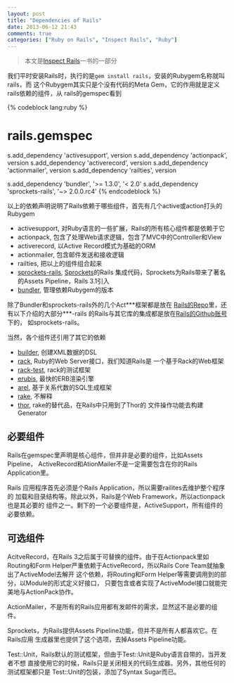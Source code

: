 ```yaml
---
layout: post
title: "Dependencies of Rails"
date: 2013-06-12 21:43
comments: true
categories: ["Ruby on Rails", "Inspect Rails", "Ruby"]
---
```


> 本文是[Inspect Rails](/inspect-rails)一书的一部分

我们平时安装Rails时，执行的是`gem install rails`，安装的Rubygem名称就叫rails，而
这个Rubygem其实只是个没有代码的Meta Gem，它的作用就是定义rails依赖的组件，从
rails的gemspec看到

{% codeblock lang:ruby %}
# rails.gemspec
s.add_dependency 'activesupport', version
s.add_dependency 'actionpack',    version
s.add_dependency 'activerecord',  version
s.add_dependency 'actionmailer',  version
s.add_dependency 'railties',      version

s.add_dependency 'bundler',         '>= 1.3.0', '< 2.0'
s.add_dependency 'sprockets-rails', '~> 2.0.0.rc4'
{% endcodeblock %}

以上的依赖声明说明了Rails依赖于哪些组件，首先有几个active或action打头的Rubygem

- activesupport, 对Ruby语言的一些扩展，Rails的所有核心组件都是依赖于它
- actionpack, 包含了处理Web请求逻辑，包含了MVC中的Controller和View
- activerecord, 以Active Record模式为基础的ORM
- actionmailer, 包含邮件发送和接收逻辑
- railties, 把以上的组件组合起来
- [sprockets-rails](https://github.com/rails/sprockets-rails), [Sprockets](https://github.com/sstephenson/sprockets)的Rails
  集成代码，Sprockets为Rails带来了著名的Assets Pipeline，Rails 3.1引入
- [bundler](https://github.com/carlhuda/bundler), 管理依赖Rubygem的版本

除了Bundler和sprockets-rails外的几个Act\*\*\*框架都是放在
[Rails的Repo](https://github.com/rails/rails)里，还有以下介绍的大部分***-rails
的Rails与其它库的集成都是放在[Rails的Github账号](https://github.com/rails)下的，
如sprockets-rails。

当然，各个组件还引用了其它的依赖

- [builder](https://github.com/jimweirich/builder), 创建XML数据的DSL
- [rack](https://github.com/rack/rack), Ruby的Web Server接口，我们知道Rails是
  一个基于Rack的Web框架
- [rack-test](https://github.com/brynary/rack-test), rack的测试框架
- [erubis](https://github.com/kwatch/erubis), 最快的ERB渲染引擎
- [arel](https://github.com/rails/arel), 基于关系代数的SQL生成框架
- [rake](https://github.com/jimweirich/rake), 不解释
- [thor](https://github.com/wycats/thor), rake的替代品，在Rails中只用到了Thor的
  文件操作功能去构建Generator

<a name='req-deps' href='#req-deps'></a>
## 必要组件

Rails在gemspec里声明是核心组件，但并非是必要的组件，比如Assets Pipeline，
ActiveRecord和AtionMailer不是一定需要包含在你的Rails Application里。

Rails 应用程序首先必须是个Rails Application，所以需要railites去维护整个程序的
加载和目录结构等。除此以外，Rails是个Web Framework，所以actionpack也是其必要的
组件之一。剩下的一个必要组件是，ActiveSupport，所有组件的必要依赖。

<a name='opt-deps' href='#opt-deps'></a>
## 可选组件

AcitveRecord，在Rails 3之后属于可替换的组件。由于在Actionpack里如Routing和Form
Helper严重依赖于ActiveRecord，所以Rails Core Team就抽象出了ActiveModel去解开
这个依赖，将Routing和Form Helper等需要调用到的部分，以Module的形式定义好接口，
只要包含或者实现了ActiveModel接口就能完美地与ActionPack协作。

ActionMailer，不是所有的Rails应用都有发邮件的需求，显然这不是必要的组件。

Sprockets，为Rails提供Assets Pipeline功能，但并不是所有人都喜欢它。在Rails应用
生成器里也提供了这个选项，去掉Assets Pipeline功能。

Test::Unit，Rails默认的测试框架，但由于Test::Unit是Ruby语言自带的，当开发者不想
直接使用它的时候，Rails只是关闭相关的代码生成器。另外，其他任何的测试框架都只是
Test::Unit的包装，添加了Syntax Sugar而已。
